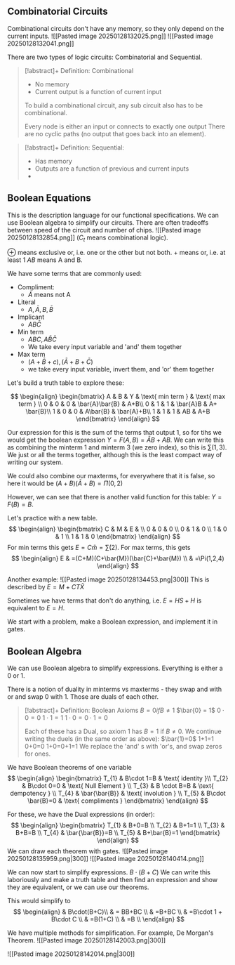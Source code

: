 ## Combinatorial Circuits
Combinational circuits don't have any memory, so they only depend on the current inputs.
![[Pasted image 20250128132025.png]]
![[Pasted image 20250128132041.png]]

There are two types of logic circuits: Combinatorial and Sequential.

>[!abstract]+ Definition: Combinational
>- No memory
>- Current output is a function of current input
>
>To build a combinational circuit, any sub circuit also has to be combinational. 
>
>Every node is either an input or connects to exactly one output
>There are no cyclic paths (no output that goes back into an element).


>[!abstract]+ Definition: Sequential:
>- Has memory
>- Outputs are a function of previous and current inputs
>- 

## Boolean Equations

This is the description language for our functional specifications. We can use Boolean algebra to simplify our circuits. There are often tradeoffs between speed of the circuit and number of chips. 
![[Pasted image 20250128132854.png]]
($C_{t}$ means combinational logic).

$\oplus$ means exclusive or, i.e. one or the other but not both.
$+$ means or, i.e. at least 1
$AB$ means A and B.

We have some terms that are commonly used:
* Compliment:
	* $\bar{A}$ means not A
* Literal
	* $A,\bar{A},B,\bar{B}$
* Implicant
	* $AB \bar{C}$
* Min term
	* $ABC,A \bar{B} \bar{C}$
	* We take every input variable and 'and' them together
* Max term
	* $(A+\bar{B}+c), (\bar{A}+B+\bar{C})$
	* we take every input variable, invert them, and 'or' them together

Let's build a truth table to explore these:

$$
\begin{align}
\begin{bmatrix}
A & B & Y & \text{ min term } & \text{ max term } \\
0 & 0 & 0 & \bar{A}\bar{B}  & A+B\\
0 & 1 & 1 & \bar{A}B  & A+ \bar{B}\\
1 & 0 & 0 & A\bar{B}  & \bar{A}+B\\
1 & 1 & 1 & AB & A+B
\end{bmatrix}
\end{align}
$$

Our expression for this is the sum of the terms that output 1, so for tihs we would get the boolean expression $Y=F(A,B)=\bar{A}B+AB$. 
We can write this as combining the minterm 1 and minterm 3 (we zero index), so this is $\sum(1,3)$. We just or all the terms together, although this is the least compact way of writing our system. 

We could also combine our maxterms, for everywhere that it is false, so here it would be $(A+B)(\bar{A}+B)=\Pi(0,2)$

However, we can see that there is another valid function for this table: $Y=F(B)=B$.

Let's practice with a new table.
$$
\begin{align}
\begin{bmatrix}
C & M & E &  \\
0 & 0 & 0 \\
0 & 1 & 0 \\
1 & 0 & 1 \\
1 & 1 & 0
\end{bmatrix}
\end{align}
$$
For min terms this gets
$E=C\bar{m}=\sum(2)$.
For max terms, this gets
$$
\begin{align}
E & =(C+M)(C+\bar{M})(\bar{C}+\bar{M}) \\
 & =\Pi(1,2,4)
\end{align}
$$

Another example:
![[Pasted image 20250128134453.png|300]]
This is described by $E=M+CT \bar{X}$

Sometimes we have terms that don't do anything, i.e.
$E=HS+H$ is equivalent to $E=H$. 

We start with a problem, make a Boolean expression, and implement it in gates.
## Boolean Algebra

We can use Boolean algebra to simplify expressions. 
Everything is either a 0 or 1. 

There is a notion of duality in minterms vs maxterms - they swap and with or and swap 0 with 1. Those are duals of each other.

>[!abstract]+ Definition: Boolean Axioms
>$B=0 if B \neq 1$
>$\bar{0} = 1$
>$0\cdot0=0$
>$1\cdot1=1$
>$1\cdot0=0\cdot 1=0$
> 
> Each of these has a Dual, so axiom 1 has $B=1$ if $B\neq 0$.
> We continue writing the duels (in the same order as above):
> $\bar{1}=0$
> 1+1=1
> 0+0=0
> 1+0=0+1=1
> We replace the 'and' s with 'or's, and swap zeros for ones.
>

We have Boolean theorems of one variable
$$
\begin{align}
\begin{bmatrix}
T_{1}  & B\cdot 1=B  & \text{ identity }\\
T_{2} & B\cdot 0=0  & \text{ Null Element } \\
T_{3} & B \cdot B=B  & \text{ dempotency } \\
T_{4}  &  \bar{\bar{B}} & \text{ involution } \\
T_{5} & B\cdot \bar{B}=0 & \text{ compliments }
\end{bmatrix}
\end{align}
$$

For these, we have the Dual expressions (in order):
$$
\begin{align}
\begin{bmatrix}
T_{1} & B+0=B \\
T_{2} & B+1=1 \\
T_{3} & B+B=B \\
T_{4} & \bar{\bar{B}}=B \\
T_{5} & B+\bar{B}=1
\end{bmatrix}
\end{align}
$$
We can draw each theorem with gates. 
![[Pasted image 20250128135959.png|300]]
![[Pasted image 20250128140414.png]]

We can now start to simplify expressions. 
$B\cdot(B+C)$
We can write this laboriously and make a truth table and then find an expression and show they are equivalent, or we can use our theorems.

This would simplify to
$$
\begin{align} 
 & B\cdot(B+C)\\
 & = BB+BC \\
 & =B+BC \\
 & =B\cdot 1 + B\cdot C \\
 & =B(1+C) \\
 & =B \\
\end{align}
$$

We have multiple methods for simplification. For example, De Morgan's Theorem.
![[Pasted image 20250128142003.png|300]]

![[Pasted image 20250128142014.png|300]]




